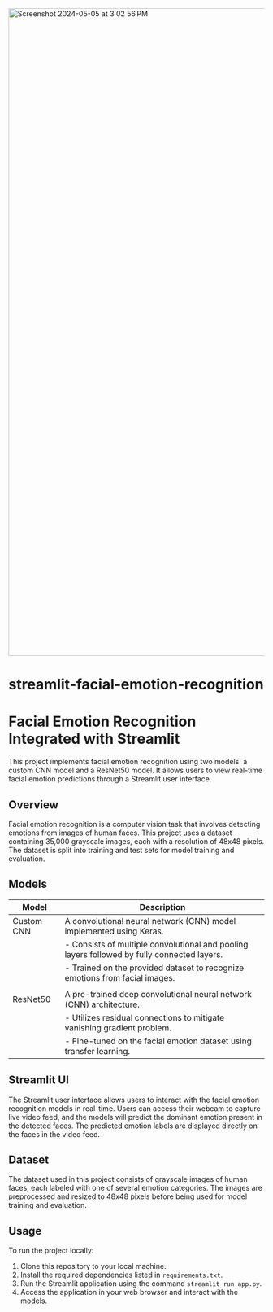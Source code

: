 <img width="1273" alt="Screenshot 2024-05-05 at 3 02 56 PM" src="https://github.com/mana9512/streamlit-facial-emotion-recognition/assets/60699342/5e3bd30f-d51e-46e0-9e04-56c86e26d617">

# streamlit-facial-emotion-recognition

# Facial Emotion Recognition Integrated with Streamlit

This project implements facial emotion recognition using two models: a custom CNN model and a ResNet50 model. It allows users to view real-time facial emotion predictions through a Streamlit user interface.

## Overview

Facial emotion recognition is a computer vision task that involves detecting emotions from images of human faces. This project uses a dataset containing 35,000 grayscale images, each with a resolution of 48x48 pixels. The dataset is split into training and test sets for model training and evaluation.

## Models

| Model           | Description                                                                                        |
|-----------------|----------------------------------------------------------------------------------------------------|
| Custom CNN      | A convolutional neural network (CNN) model implemented using Keras.                                |
|                 | - Consists of multiple convolutional and pooling layers followed by fully connected layers.        |
|                 | - Trained on the provided dataset to recognize emotions from facial images.                        |
|                 |                                       |
| ResNet50        | A pre-trained deep convolutional neural network (CNN) architecture.                                |
|                 | - Utilizes residual connections to mitigate vanishing gradient problem.                            |
|                 | - Fine-tuned on the facial emotion dataset using transfer learning.                                |

## Streamlit UI

The Streamlit user interface allows users to interact with the facial emotion recognition models in real-time. Users can access their webcam to capture live video feed, and the models will predict the dominant emotion present in the detected faces. The predicted emotion labels are displayed directly on the faces in the video feed.

## Dataset

The dataset used in this project consists of grayscale images of human faces, each labeled with one of several emotion categories. The images are preprocessed and resized to 48x48 pixels before being used for model training and evaluation.

## Usage

To run the project locally:

1. Clone this repository to your local machine.
2. Install the required dependencies listed in `requirements.txt`.
3. Run the Streamlit application using the command `streamlit run app.py`.
4. Access the application in your web browser and interact with the models.
